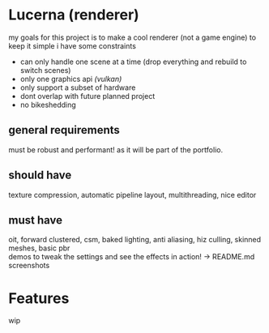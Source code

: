 # Lucerna (renderer)

my goals for this project is to make a cool renderer (not a game engine)
to keep it simple i have some constraints
- can only handle one scene at a time (drop everything and rebuild to switch scenes)
- only one graphics api *(vulkan)*
- only support a subset of hardware
- dont overlap with future planned project
- no bikeshedding

## general requirements
must be robust and performant! as it will be part of the portfolio. 

## should have
texture compression, automatic pipeline layout, multithreading, nice editor

## must have
oit, forward clustered, csm, baked lighting, anti aliasing, hiz culling, skinned meshes, basic pbr  
demos to tweak the settings and see the effects in action! -> README.md screenshots


# Features
wip

